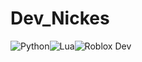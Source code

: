 # Dev_Nickes

<img alt="Python" src ="https://img.shields.io/badge/Python-3776AB.svg?&style=for-the-badge&logo=Python&logoColor=white"/><img alt="Lua" src ="https://img.shields.io/badge/Lua-2C2D72.svg?&style=for-the-badge&logo=Python&logoColor=white"/><img alt="Roblox Dev" src ="https://img.shields.io/badge/Roblox-000000.svg?&style=for-the-badge&logo=Python&logoColor=white"/>
